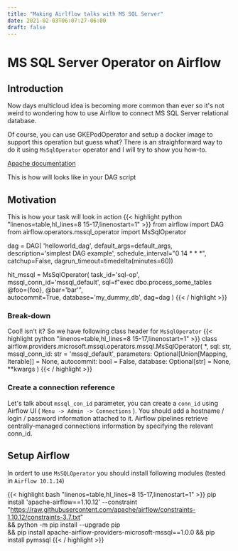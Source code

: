 ```yaml
---
title: "Making Airlflow talks with MS SQL Server"
date: 2021-02-03T06:07:27-06:00
draft: false
---
```


# MS SQL Server Operator on Airflow

## Introduction 

Now days multicloud idea is becoming more common than ever so it's not weird to wondering how to use Airflow to connect MS SQL Server relational database.

Of course, you can use GKEPodOperator and setup a docker image to support this operation but guess what? There is an straighforward way to do it using `MsSqlOperator` operator and I will try to show you how-to.

[Apache documentation](https://airflow.apache.org/docs/apache-airflow-providers-microsoft-mssql/stable/_api/airflow/providers/microsoft/mssql/operators/mssql/index.html)

This is how will looks like in your DAG script

## Motivation

This is how your task will look in action
{{< highlight python "linenos=table,hl_lines=8 15-17,linenostart=1" >}}
from airflow import DAG
from airflow.operators.mssql_operator import MsSqlOperator    

dag = DAG(
    'helloworld_dag',
    default_args=default_args,
    description='simplest DAG example',
    schedule_interval="0 14 * * *",
    catchup=False,
    dagrun_timeout=timedelta(minutes=60))

hit_mssql = MsSqlOperator(
         task_id='sql-op',
         mssql_conn_id='mssql_default',
         sql=f"exec dbo.process_some_tables @foo={foo}, @bar='bar'",            
         autocommit=True,
         database='my_dummy_db',
         dag=dag
     )
{{< / highlight >}}

### Break-down
Cool! isn't it? 
So we have following class header for `MsSqlOperator`
{{< highlight python "linenos=table,hl_lines=8 15-17,linenostart=1" >}}
class airflow.providers.microsoft.mssql.operators.mssql.MsSqlOperator(
    *, 
    sql: str, 
    mssql_conn_id: str = 'mssql_default', 
    parameters: Optional[Union[Mapping, Iterable]] = None, 
    autocommit: bool = False, 
    database: Optional[str] = None, 
    **kwargs
)
{{< / highlight >}}


### Create a connection reference

Let's talk about `mssql_con_id` parameter, you can create a `conn_id` using Airflow UI
( `Menu -> Admin -> Connections` ). You should add a hostname / login / password information attached to it. Airflow pipelines retrieve centrally-managed connections information by specifying the relevant conn_id.


## Setup Airflow

In ordert to use `MsSQLOperator` you should install following modules (tested in `Airflow 10.1.14`)

{{< highlight bash "linenos=table,hl_lines=8 15-17,linenostart=1" >}}
pip install 'apache-airflow==1.10.12' --constraint "https://raw.githubusercontent.com/apache/airflow/constraints-1.10.12/constraints-3.7.txt" \
&& python -m pip install --upgrade pip \
&& pip install apache-airflow-providers-microsoft-mssql==1.0.0
&& pip install pymssql
{{< / highlight >}}
